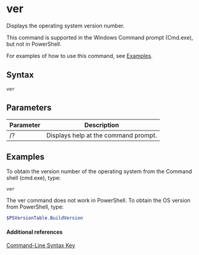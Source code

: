# ver



Displays the operating system version number.

This command is supported in the Windows Command prompt (Cmd.exe), but not in PowerShell.

For examples of how to use this command, see [Examples](#BKMK_examples).

## Syntax

```
ver
```

## Parameters

|Parameter|Description|
|---------|-----------|
|/?|Displays help at the command prompt.|

## <a name="BKMK_examples"></a>Examples

To obtain the version number of the operating system from the Command shell (cmd.exe), type:

```
ver
```

The ver command does not work in PowerShell. To obtain the OS version from PowerShell, type:

```powershell
$PSVersionTable.BuildVersion
````


#### Additional references

[Command-Line Syntax Key](command-line-syntax-key.md)
